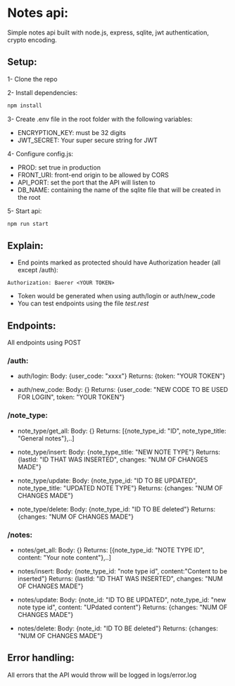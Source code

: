 # Notes api:
Simple notes api built with node.js, express, sqlite, jwt authentication, crypto encoding.

## Setup:
1- Clone the repo

2- Install dependencies:
```bash
npm install
```

3- Create .env file in the root folder with the following variables:

- ENCRYPTION_KEY: must be 32 digits
- JWT_SECRET: Your super secure string for JWT

4- Configure config.js:

- PROD: set true in production
- FRONT_URI: front-end origin to be allowed by CORS
- API_PORT: set the port that the API will listen to
- DB_NAME: containing the name of the sqlite file that will be created in the root

5- Start api:

```bash
npm run start
```

## Explain:

- End points marked as protected should have Authorization header (all except /auth):
```
Authorization: Baerer <YOUR TOKEN>
```
- Token would be generated when using auth/login or auth/new_code
- You can test endpoints using the file *test.rest*

## Endpoints:
All endpoints using POST

### /auth:
- auth/login:
  Body: {user_code: "xxxx"}
  Returns: {token: "YOUR TOKEN"}

- auth/new_code:
  Body: {}
  Returns: {user_code: "NEW CODE TO BE USED FOR LOGIN", token: "YOUR TOKEN"}

### /note_type:
- note_type/get_all:
  Body: {}
  Returns: [{note_type_id: "ID", note_type_title: "General notes"},..]

- note_type/insert:
  Body: {note_type_title: "NEW NOTE TYPE"}
  Returns: {lastId: "ID THAT WAS INSERTED", changes: "NUM OF CHANGES MADE"}

- note_type/update:
  Body: {note_type_id: "ID TO BE UPDATED", note_type_title: "UPDATED NOTE TYPE"}
  Returns: {changes: "NUM OF CHANGES MADE"}

- note_type/delete:
  Body: {note_type_id: "ID TO BE deleted"}
  Returns: {changes: "NUM OF CHANGES MADE"}

  
### /notes:
- notes/get_all:
  Body: {}
  Returns: [{note_type_id: "NOTE TYPE ID", content: "Your note content"},..]

- notes/insert:
  Body: {note_type_id: "note type id", content:"Content to be inserted"}
  Returns: {lastId: "ID THAT WAS INSERTED", changes: "NUM OF CHANGES MADE"}

- notes/update:
  Body: {note_id: "ID TO BE UPDATED", note_type_id: "new note type id", content: "UPdated content"}
  Returns: {changes: "NUM OF CHANGES MADE"}

- notes/delete:
  Body: {note_id: "ID TO BE deleted"}
  Returns: {changes: "NUM OF CHANGES MADE"}


## Error handling:
All errors that the API would throw will be logged in logs/error.log

